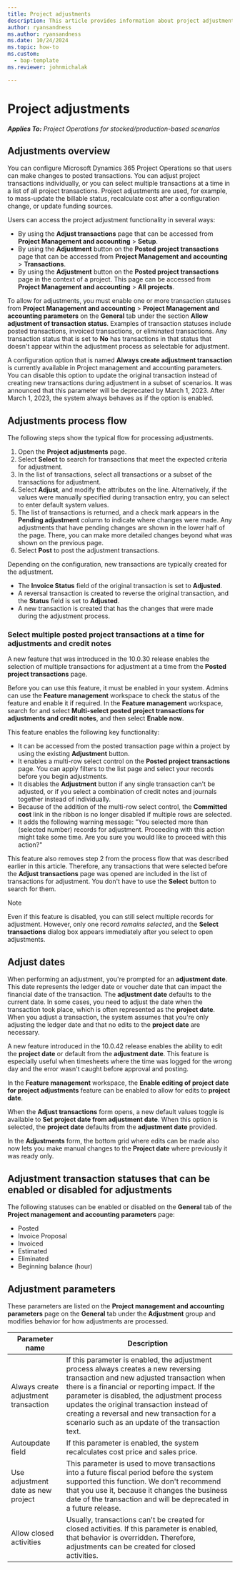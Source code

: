 ```yaml
---
title: Project adjustments
description: This article provides information about project adjustments.
author: ryansandness
ms.author: ryansandness
ms.date: 10/24/2024
ms.topic: how-to
ms.custom: 
  - bap-template
ms.reviewer: johnmichalak

---
```


# Project adjustments

_**Applies To:** Project Operations for stocked/production-based scenarios_

## Adjustments overview

You can configure Microsoft Dynamics 365 Project Operations so that users can make changes to posted transactions. You can adjust project transactions individually, or you can select multiple transactions at a time in a list of all project transactions. Project adjustments are used, for example, to mass-update the billable status, recalculate cost after a configuration change, or update funding sources.

Users can access the project adjustment functionality in several ways:

- By using the **Adjust transactions** page that can be accessed from **Project Management and accounting** \> **Setup**.
- By using the **Adjustment** button on the **Posted project transactions** page that can be accessed from **Project Management and accounting** \> **Transactions**.
- By using the **Adjustment** button on the **Posted project transactions** page in the context of a project. This page can be accessed from **Project Management and accounting** \> **All projects**.

To allow for adjustments, you must enable one or more transaction statuses from **Project Management and accounting** \> **Project Management and accounting parameters** on the **General** tab under the section **Allow adjustment of transaction status**. Examples of transaction statuses include posted transactions, invoiced transactions, or eliminated transactions. Any transaction status that is set to **No** has transactions in that status that doesn't appear within the adjustment process as selectable for adjustment.

A configuration option that is named **Always create adjustment transaction** is currently available in Project management and accounting parameters. You can disable this option to update the original transaction instead of creating new transactions during adjustment in a subset of scenarios. It was announced that this parameter will be deprecated by March 1, 2023. After March 1, 2023, the system always behaves as if the option is enabled.

## Adjustments process flow

The following steps show the typical flow for processing adjustments.

1. Open the **Project adjustments** page.
2. Select **Select** to search for transactions that meet the expected criteria for adjustment.
3. In the list of transactions, select all transactions or a subset of the transactions for adjustment.
4. Select **Adjust**, and modify the attributes on the line. Alternatively, if the values were manually specified during transaction entry, you can select to enter default system values.
5. The list of transactions is returned, and a check mark appears in the **Pending adjustment** column to indicate where changes were made. Any adjustments that have pending changes are shown in the lower half of the page. There, you can make more detailed changes beyond what was shown on the previous page.
6. Select **Post** to post the adjustment transactions.

Depending on the configuration, new transactions are typically created for the adjustment.

- The **Invoice Status** field of the original transaction is set to **Adjusted**.
- A reversal transaction is created to reverse the original transaction, and the **Status** field is set to **Adjusted**.
- A new transaction is created that has the changes that were made during the adjustment process.

### Select multiple posted project transactions at a time for adjustments and credit notes

A new feature that was introduced in the 10.0.30 release enables the selection of multiple transactions for adjustment at a time from the **Posted project transactions** page.

Before you can use this feature, it must be enabled in your system. Admins can use the **Feature management** workspace to check the status of the feature and enable it if required. In the **Feature management** workspace, search for and select **Multi-select posted project transactions for adjustments and credit notes**, and then select **Enable now**.

This feature enables the following key functionality:

- It can be accessed from the posted transaction page within a project by using the existing **Adjustment** button.
- It enables a multi-row select control on the **Posted project transactions** page. You can apply filters to the list page and select your records before you begin adjustments.
- It disables the **Adjustment** button if any single transaction can't be adjusted, or if you select a combination of credit notes and journals together instead of individually.
- Because of the addition of the multi-row select control, the **Committed cost** link in the ribbon is no longer disabled if multiple rows are selected.
- It adds the following warning message: "You selected more than (selected number) records for adjustment. Proceeding with this action might take some time. Are you sure you would like to proceed with this action?"

This feature also removes step 2 from the process flow that was described earlier in this article. Therefore, any transactions that were selected before the **Adjust transactions** page was opened are included in the list of transactions for adjustment. You don't have to use the **Select** button to search for them.

> [!NOTE] 
> Even if this feature is disabled, you can still select multiple records for adjustment. However, only one record *remains selected*, and the **Select transactions** dialog box appears immediately after you select to open adjustments.

## Adjust dates

When performing an adjustment, you're prompted for an **adjustment date**. This date represents the ledger date or voucher date that can impact the financial date of the transaction. The **adjustment date** defaults to the current date. In some cases, you need to adjust the date when the transaction took place, which is often represented as the **project date**. When you adjust a transaction, the system assumes that you're only adjusting the ledger date and that no edits to the **project date** are necessary. 

A new feature introduced in the 10.0.42 release enables the ability to edit the **project date** or default from the **adjustment date**. This feature is especially useful when timesheets where the time was logged for the wrong day and the error wasn't caught before approval and posting. 

In the **Feature management** workspace, the **Enable editing of project date for project adjustments** feature can be enabled to allow for edits to **project date**. 

When the **Adjust transactions** form opens, a new default values toggle is available to **Set project date from adjustment date**. When this option is selected, the **project date** defaults from the **adjustment date** provided. 

In the **Adjustments** form, the bottom grid where edits can be made also now lets you make manual changes to the **Project date** where previously it was ready only. 

## Adjustment transaction statuses that can be enabled or disabled for adjustments

The following statuses can be enabled or disabled on the **General** tab of the **Project management and accounting parameters** page:

- Posted
- Invoice Proposal
- Invoiced
- Estimated
- Eliminated
- Beginning balance (hour)

## Adjustment parameters

These parameters are listed on the **Project management and accounting parameters** page on the **General** tab under the **Adjustment** group and modifies behavior for how adjustments are processed. 

| Parameter name | Description |
|----------------|-------------
| Always create adjustment transaction | If this parameter is enabled, the adjustment process always creates a new reversing transaction and new adjusted transaction when there is a financial or reporting impact. If the parameter is disabled, the adjustment process updates the original transaction instead of creating a reversal and new transaction for a scenario such as an update of the transaction text. |
| Autoupdate field | If this parameter is enabled, the system recalculates cost price and sales price. |
| Use adjustment date as new project | This parameter is used to move transactions into a future fiscal period before the system supported this function. We don't recommend that you use it, because it changes the business date of the transaction and will be deprecated in a future release. |
| Allow closed activities | Usually, transactions can't be created for closed activities. If this parameter is enabled, that behavior is overridden. Therefore, adjustments can be created for closed activities. |
